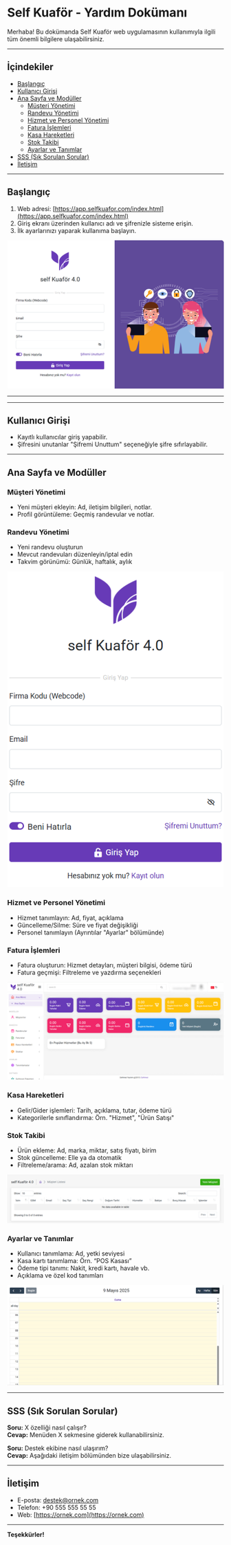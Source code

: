 # Self Kuaför - Yardım Dokümanı

Merhaba! Bu dokümanda Self Kuaför web uygulamasının kullanımıyla ilgili tüm önemli bilgilere ulaşabilirsiniz.

---

## İçindekiler

- [Başlangıç](#başlangıç)
- [Kullanıcı Girişi](#kullanıcı-girişi)
- [Ana Sayfa ve Modüller](#ana-sayfa-ve-modüller)
  - [Müşteri Yönetimi](#müşteri-yönetimi)
  - [Randevu Yönetimi](#randevu-yönetimi)
  - [Hizmet ve Personel Yönetimi](#hizmet-ve-personel-yönetimi)
  - [Fatura İşlemleri](#fatura-işlemleri)
  - [Kasa Hareketleri](#kasa-hareketleri)
  - [Stok Takibi](#stok-takibi)
  - [Ayarlar ve Tanımlar](#ayarlar-ve-tanımlar)
- [SSS (Sık Sorulan Sorular)](#sss-sık-sorulan-sorular)
- [İletişim](#iletişim)

---

## Başlangıç

1. Web adresi: [https://app.selfkuafor.com/index.html](https://app.selfkuafor.com/index.html)
2. Giriş ekranı üzerinden kullanıcı adı ve şifrenizle sisteme erişin.
3. İlk ayarlarınızı yaparak kullanıma başlayın.

![Giriş Ekranı](selfkuafor_readme_assets/image_1.png)

---



---

## Kullanıcı Girişi

- Kayıtlı kullanıcılar giriş yapabilir.
- Şifresini unutanlar "Şifremi Unuttum" seçeneğiyle şifre sıfırlayabilir.

---

## Ana Sayfa ve Modüller

### Müşteri Yönetimi

- Yeni müşteri ekleyin: Ad, iletişim bilgileri, notlar.
- Profil görüntüleme: Geçmiş randevular ve notlar.

### Randevu Yönetimi

- Yeni randevu oluşturun
- Mevcut randevuları düzenleyin/iptal edin
- Takvim görünümü: Günlük, haftalık, aylık

![Randevu Takvimi](selfkuafor_readme_assets/image_2.png)

### Hizmet ve Personel Yönetimi

- Hizmet tanımlayın: Ad, fiyat, açıklama
- Güncelleme/Silme: Süre ve fiyat değişikliği
- Personel tanımlayın (Ayrıntılar "Ayarlar" bölümünde)

### Fatura İşlemleri

- Fatura oluşturun: Hizmet detayları, müşteri bilgisi, ödeme türü
- Fatura geçmişi: Filtreleme ve yazdırma seçenekleri

![Fatura](selfkuafor_readme_assets/image_3.png)

### Kasa Hareketleri

- Gelir/Gider işlemleri: Tarih, açıklama, tutar, ödeme türü
- Kategorilerle sınıflandırma: Örn. "Hizmet", "Ürün Satışı"

### Stok Takibi

- Ürün ekleme: Ad, marka, miktar, satış fiyatı, birim
- Stok güncelleme: Elle ya da otomatik
- Filtreleme/arama: Ad, azalan stok miktarı

![Stok Takibi](selfkuafor_readme_assets/image_4.png)

### Ayarlar ve Tanımlar

- Kullanıcı tanımlama: Ad, yetki seviyesi
- Kasa kartı tanımlama: Örn. “POS Kasası”
- Ödeme tipi tanımı: Nakit, kredi kartı, havale vb.
- Açıklama ve özel kod tanımları

![Ayarlar](selfkuafor_readme_assets/image_5.png)

---

## SSS (Sık Sorulan Sorular)

**Soru:** X özelliği nasıl çalışır?  
**Cevap:** Menüden X sekmesine giderek kullanabilirsiniz.

**Soru:** Destek ekibine nasıl ulaşırım?  
**Cevap:** Aşağıdaki iletişim bölümünden bize ulaşabilirsiniz.

---

## İletişim

- E-posta: destek@ornek.com
- Telefon: +90 555 555 55 55
- Web: [https://ornek.com](https://ornek.com)

---

**Teşekkürler!**
